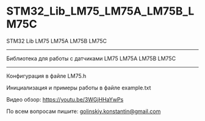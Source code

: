 # STM32_Lib_LM75_LM75A_LM75B_LM75C
STM32 Lib LM75 LM75A LM75B LM75C

-------------------------------------------

Библиотека для работы с датчиками LM75 LM75A LM75B LM75C

-------------------------------------------

Конфигурация в файле LM75.h

Инициализация и примеры работы в файле example.txt

Видео обзор: https://youtu.be/3WGjHHaYwPs

По всем вопросам пишите: golinskiy.konstantin@gmail.com
